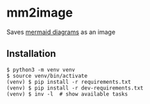 # mm2image


Saves [mermaid diagrams](https://github.com/mermaid-js/mermaid) as an image

## Installation

    $ python3 -m venv venv
    $ source venv/bin/activate
    (venv) $ pip install -r requirements.txt
    (venv) $ pip install -r dev-requirements.txt
    (venv) $ inv -l  # show available tasks
